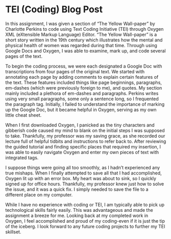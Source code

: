 # TEI (Coding) Blog Post

In this assignment, I was given a section of “The Yellow Wall-paper” by Charlotte Perkins to code using Text Coding Initiative (TEI) through Oxygen XML (eXtensible Markup Language) Editor. “The Yellow Wall-paper” is a short story written in the 19th century which illustrates how the mental and physical health of women was regarded during that time. Through using Google Docs and Oxygen, I was able to examine, mark up, and code several pages of the text.

To begin the coding process, we were each designated a Google Doc with transcriptions from four pages of the original text. We started with annotating each page by adding comments to explain certain features of the text. These features included things like page beginnings, paragraphs, em-dashes (which were previously foreign to me), and quotes. My section mainly included a plethora of em-dashes and paragraphs. Perkins writes using very small paragraphs, some only a sentence long, so I frequented the paragraph tag. Initially, I failed to understand the importance of marking up the Google Doc, but it became helpful in Oxygen, serving as my own little cheat sheet.

When I first downloaded Oxygen, I panicked as the tiny characters and gibberish code caused my mind to blank on the initial steps I was supposed to take. Thankfully, my professor was my saving grace, as she recorded our lecture full of helpful tidbits and instructions to refer back to. After reviewing the guided tutorial and finding specific places that required my insertion, I was able to easily navigate Oxygen and enter my own pieces of text with integrated tags.

I suppose things were going all too smoothly, as I hadn’t experienced any true mishaps. When I finally attempted to save all that I had accomplished, Oxygen lit up with an error box. My heart was about to sink, so I quickly signed up for office hours. Thankfully, my professor knew just how to solve the issue, and it was a quick fix. I simply needed to save the file to a different place on my computer.

While I have no experience with coding or TEI, I am typically able to pick up technological skills fairly easily. This was advantageous and made the assignment a breeze for me. Looking back at my completed work in Oxygen, I feel accomplished and proud of my coding-even if it is just the tip of the iceberg. I look forward to any future coding projects to further my TEI skillset.
